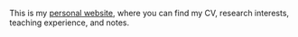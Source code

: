 This is my [personal website](https://elliotshannon.github.io), where you can find my CV, research interests, teaching experience, and notes. 
